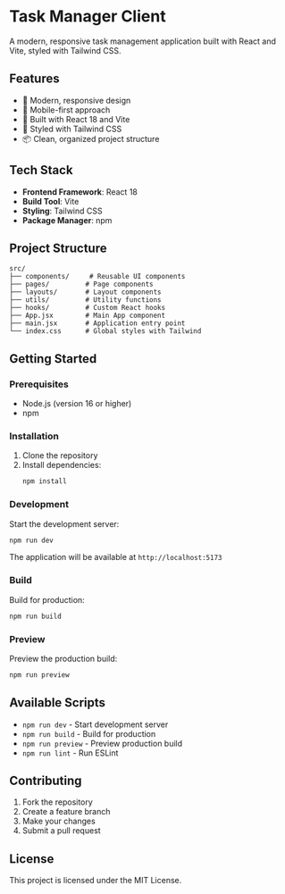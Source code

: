 # Task Manager Client

A modern, responsive task management application built with React and Vite, styled with Tailwind CSS.

## Features

- 🎨 Modern, responsive design
- 📱 Mobile-first approach
- 🚀 Built with React 18 and Vite
- 🎨 Styled with Tailwind CSS
- 📦 Clean, organized project structure

## Tech Stack

- **Frontend Framework**: React 18
- **Build Tool**: Vite
- **Styling**: Tailwind CSS
- **Package Manager**: npm

## Project Structure

```
src/
├── components/     # Reusable UI components
├── pages/         # Page components
├── layouts/       # Layout components
├── utils/         # Utility functions
├── hooks/         # Custom React hooks
├── App.jsx        # Main App component
├── main.jsx       # Application entry point
└── index.css      # Global styles with Tailwind
```

## Getting Started

### Prerequisites

- Node.js (version 16 or higher)
- npm

### Installation

1. Clone the repository
2. Install dependencies:
   ```bash
   npm install
   ```

### Development

Start the development server:
```bash
npm run dev
```

The application will be available at `http://localhost:5173`

### Build

Build for production:
```bash
npm run build
```

### Preview

Preview the production build:
```bash
npm run preview
```

## Available Scripts

- `npm run dev` - Start development server
- `npm run build` - Build for production
- `npm run preview` - Preview production build
- `npm run lint` - Run ESLint

## Contributing

1. Fork the repository
2. Create a feature branch
3. Make your changes
4. Submit a pull request

## License

This project is licensed under the MIT License.
